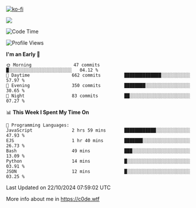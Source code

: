 [![ko-fi](https://ko-fi.com/img/githubbutton_sm.svg)](https://ko-fi.com/Z8Z4Y2LKX)

<a href="https://wakatime.com"><img src="https://wakatime.com/share/@c0dezin/b7f18a7c-ab3a-40b8-8bc7-b1b7bf71f1d6.svg" /></a>

<!--START_SECTION:waka-->
![Code Time](http://img.shields.io/badge/Code%20Time-129%20hrs%2039%20mins-blue)

![Profile Views](http://img.shields.io/badge/Profile%20Views-2-blue)

**I'm an Early 🐤** 

```text
🌞 Morning                47 commits          █░░░░░░░░░░░░░░░░░░░░░░░░   04.12 % 
🌆 Daytime                662 commits         ██████████████░░░░░░░░░░░   57.97 % 
🌃 Evening                350 commits         ████████░░░░░░░░░░░░░░░░░   30.65 % 
🌙 Night                  83 commits          ██░░░░░░░░░░░░░░░░░░░░░░░   07.27 % 
```


📊 **This Week I Spent My Time On** 

```text
💬 Programming Languages: 
JavaScript               2 hrs 59 mins       ████████████░░░░░░░░░░░░░   47.93 % 
EJS                      1 hr 40 mins        ███████░░░░░░░░░░░░░░░░░░   26.73 % 
Bash                     49 mins             ███░░░░░░░░░░░░░░░░░░░░░░   13.09 % 
Python                   14 mins             █░░░░░░░░░░░░░░░░░░░░░░░░   03.91 % 
JSON                     12 mins             █░░░░░░░░░░░░░░░░░░░░░░░░   03.25 % 
```


 Last Updated on 22/10/2024 07:59:02 UTC
<!--END_SECTION:waka-->

More info about me in https://c0de.wtf
